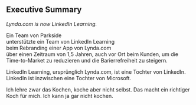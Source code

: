 ## Executive Summary

*Lynda.com is now LinkedIn Learning.*

Ein Team von Parkside  
unterstützte ein Team von LinkedIn Learning  
beim Rebranding einer App von Lynda.com  
über einen Zeitraum von 1,5 Jahren,
auch vor Ort beim Kunden,
um die Time-to-Market zu reduzieren
und die Barierrefreiheit zu steigern.

LinkedIn Learning, ursprünglich Lynda.com, ist eine Tochter von LinkedIn. LinkedIn ist inzwischen eine Tochter von Microsoft.

Ich lehre zwar das Kochen, koche aber nicht selbst. Das macht ein richtiger Koch für mich. Ich kann ja gar nicht kochen.
